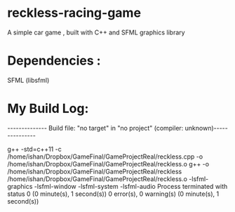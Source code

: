 # reckless-racing-game
A simple car game , built with C++ and SFML graphics library

# Dependencies :
SFML (libsfml)

# My Build Log:

-------------- Build file: "no target" in "no project" (compiler: unknown)---------------

g++ -std=c++11  -c /home/ishan/Dropbox/GameFinal/GameProjectReal/reckless.cpp -o /home/ishan/Dropbox/GameFinal/GameProjectReal/reckless.o
g++  -o /home/ishan/Dropbox/GameFinal/GameProjectReal/reckless /home/ishan/Dropbox/GameFinal/GameProjectReal/reckless.o   -lsfml-graphics -lsfml-window -lsfml-system -lsfml-audio
Process terminated with status 0 (0 minute(s), 1 second(s))
0 error(s), 0 warning(s) (0 minute(s), 1 second(s))
 
